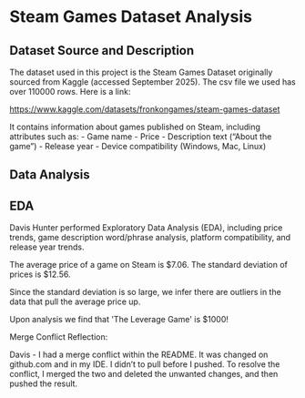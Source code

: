 # Steam Games Dataset Analysis

## Dataset Source and Description
The dataset used in this project is the Steam Games Dataset originally sourced from Kaggle (accessed September 2025). The csv file we used has over 110000 rows.
Here is a link:

https://www.kaggle.com/datasets/fronkongames/steam-games-dataset

It contains information about games published on Steam, including attributes such as:
	-	Game name
	-	Price
	-	Description text (“About the game”)
	-	Release year
	-	Device compatibility (Windows, Mac, Linux)

## Data Analysis

## EDA 

Davis Hunter performed Exploratory Data Analysis (EDA), including price trends, game description word/phrase analysis, platform compatibility, and release year trends.

The average price of a game on Steam is $7.06.
The standard deviation of prices is $12.56.

Since the standard deviation is so large, we infer there are outliers in the data that pull the average price up.

Upon analysis we find that 'The Leverage Game' is $1000!


Merge Conflict Reflection:

Davis - I had a merge conflict within the README. It was changed on github.com and in my IDE. I didn’t to pull before I pushed. To resolve the conflict, I merged the two and deleted the unwanted changes, and then pushed the result.
